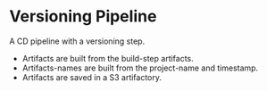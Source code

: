 # Versioning Pipeline

A CD pipeline with a versioning step.

- Artifacts are built from the build-step artifacts. 
- Artifacts-names are built from the project-name and timestamp.
- Artifacts are saved in a S3 artifactory.